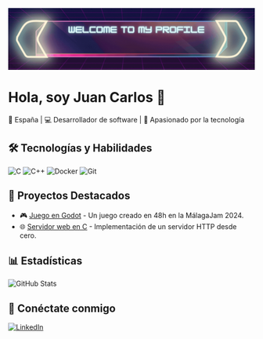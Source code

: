 <img src="banner.gif" align="center"/>

# Hola, soy Juan Carlos 👋  
📍 España | 💻 Desarrollador de software | 🚀 Apasionado por la tecnología

## 🛠️ Tecnologías y Habilidades  
![C](https://img.shields.io/badge/C-00599C?style=for-the-badge&logo=c&logoColor=white)
![C++](https://img.shields.io/badge/C++-00599C?style=for-the-badge&logo=cplusplus&logoColor=white)
![Docker](https://img.shields.io/badge/Docker-2496ED?style=for-the-badge&logo=docker&logoColor=white)
![Git](https://img.shields.io/badge/Git-F05032?style=for-the-badge&logo=git&logoColor=white)

## 🚀 Proyectos Destacados
- 🎮 [Juego en Godot](https://tetsuhi.itch.io/unasombraenelpolo) - Un juego creado en 48h en la MálagaJam 2024.
- 🌐 [Servidor web en C](https://github.com/TU_REPO) - Implementación de un servidor HTTP desde cero.

## 📊 Estadísticas
![GitHub Stats](https://github-readme-stats.vercel.app/api?username=TU_USUARIO&show_icons=true&theme=radical)

## 🔗 Conéctate conmigo  
[![LinkedIn](https://img.shields.io/badge/LinkedIn-0077B5?style=for-the-badge&logo=linkedin&logoColor=white)](https://www.linkedin.com/in/juan-carlos-martos-vergara/)
